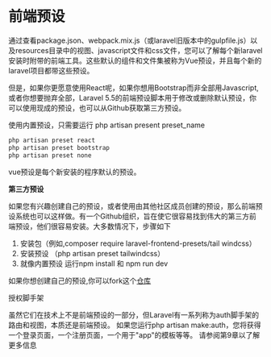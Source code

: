 # 前端预设

通过查看package.json、webpack.mix.js（或laravel旧版本中的gulpfile.js）以及resources目录中的视图、javascript文件和css文件，您可以了解每个新laravel安装时附带的前端工具。这些默认的组件和文件集被称为Vue预设，并且每个新的laravel项目都带这些预设。

但是，如果你更愿意使用React呢，如果你想用Bootstrap而非全部用Javascript,或者你想要抛弃全部，Laravel 5.5的前端预设脚本用于修改或删除默认预设，你可以使用现成的预设，也可以从Github获取第三方预设。

使用内置预设，只需要运行 php artisan present preset\_name

```bash
php artisan preset react
php artisan preset bootstrap
php artisan preset none
```

vue预设是每个新安装的程序默认的预设。

**第三方预设**

如果您有兴趣创建自己的预设，或者使用由其他社区成员创建的预设，那么前端预设系统也可以这样做。有一个Github组织，旨在使它很容易找到伟大的第三方前端预设，他们很容易安装。大多数情况下，步骤如下

1. 安装包（例如,composer require laravel-frontend-presets/tail windcss）
2. 安装预设 （php artisan preset tailwindcss）
3. 就像内置预设 运行npm install 和 npm run dev

如果你想创建自己的预设,你可以fork这个[仓库](https://github.com/laravel-frontend-presets/skeleton)

授权脚手架

虽然它们在技术上不是前端预设的一部分，但Laravel有一系列称为auth脚手架的路由和视图，本质还是前端预设。 如果您运行php artisan make:auth，您将获得一个登录页面，一个注册页面，一个用于"app"的模板等等。 请参阅第9章以了解更多信息




